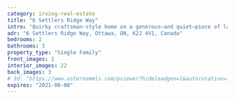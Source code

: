 ```yaml
---
category: irving-real-estate
title: "6 Settlers Ridge Way"
intro: "Quirky craftsman-style home on a generous—and quiet—piece of land with a single-room turret."
adr: "6 Settlers Ridge Way, Ottawa, ON, K2J 4V1, Canada"
bedrooms: 2
bathrooms: 3
property_type: "Single Family"
front_images: 2
interior_images: 22
back_images: 3
# 3d: "https://www.asteroommls.com/pviewer?hideleadgen=1&autorotation=1&stopbgaudio=1&autonav=0&token=T8rYCN_eAEOLKNBU-0NQQg"
expires: "2021-08-08"
---
```


